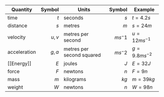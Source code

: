| Quantity     | Symbol | Units                     | Symbol  | Example        |
| ----------- | ------: | ------------------------- | -------: | -------------- |
| time         | $t$    | seconds                   | $s$     | $t = 4.2s$     |
| distance     | $s$    | metres                    | $m$     | $s = 24m$      |
| velocity     | $u,v$  | metres per second         | $ms^-1$ | $u = 12ms^{-1}$  |
| acceleration | $g,a$  | metres per second squared | $ms^-2$ | $g = 9.8ms^{-2}$ |
|[[Energy]]|$E$|joules|$J$|$E=32J$|
| force         | $F$    | newtons                   | $n$     | $F = 9n$  |
| mass|$m$|kilograms|$kg$|$m=39kg$|
|weight|$W$|newtons|$n$|$W=98n$
